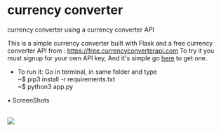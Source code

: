 # currency converter
 currency converter using a currency converter API


This is a simple currency converter built with Flask and a free currency converter API from : https://free.currencyconverterapi.com
To try it you must signup for your own API key, 
And it's simple go <a href="https://free.currencyconverterapi.com/free-api-key">here</a> to get one.

* To run it: Go in terminal, in same folder and type<br>
 ~$ pip3 install -r requirements.txt<br>
 ~$ python3 app.py

• ScreenShots

<br>
<img src="https://github.com/r-e-d-ant/currency-converter/blob/main/Screen%20Shot%202021-02-23%20at%2011.26.50%20PM.png"/>
<br>
